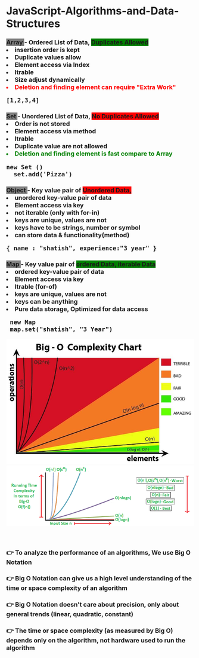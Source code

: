 # JavaScript-Algorithms-and-Data-Structures

<h3><span style="background-color:grey"> Array </span> - Ordered List of Data, <span style="background-color:green"> Duplicates Allowed </span>
<li>  insertion order is kept </li>
<li>  Duplicate values allow </li>
<li>  Element access via Index </li>
<li>  Itrable </li>
<li>  Size adjust dynamically </li>
<li style="color:red">  Deletion and finding element can require "Extra Work" </li>
<pre>[1,2,3,4]</pre> </h3>
<h3><span style="background-color:grey"> Set </span> - Unordered List of Data, <span style="background-color:red"> No Duplicates Allowed </span>
<li>  Order is not stored </li>
<li>  Element access via method </li>
<li>  Itrable </li>
<li>  Duplicate value are not allowed</li>
<li style="color:green">  Deletion and finding element is fast compare to Array</li>
<pre>new Set () <br>  set.add('Pizza')</pre> </h3>
<h3><span style="background-color:grey"> Object </span> - Key value pair of  <span style="background-color:red"> Unordered Data,</span>
<li>  unordered key-value pair of data</li>
<li>  Element access via key</li>
<li>  not iterable (only with for-in)</li>
<li>  keys are unique, values are not</li>
<li>  keys have to be strings, number or symbol</li>
<li>  can store data & functionality(method) </li>
<pre>{ name : "shatish", experience:"3 year" }</pre> </h3>
<h3><span style="background-color:grey"> Map </span> - Key value pair of  <span style="background-color:green"> ordered Data, iterable Data</span>
<li>  ordered key-value pair of data</li>
<li>  Element access via key</li>
<li>  Itrable (for-of)</li>
<li>  keys are unique, values are not</li>
<li>  keys can be anything</li>
<li>  Pure data storage, Optimized for data access</li>
<pre> new Map <br> map.set("shatish", "3 Year")</pre> </h3>

<img src="./bigocomplexitychart.jpg" />
<img src="./bigonotation.png" />
<br>
<br>
<br>
<h3> 👉 To analyze the performance of an algorithms, We use Big O Notation </h3>
<h3> 👉 Big O Notation  can give us a high level understanding of the time or space complexity of an algorithm </h3>
<h3> 👉 Big O Notation doesn't care about precision, only about general trends (linear, quadratic, constant)</h3>
<h3> 👉 The time or space complexity (as measured by Big O) depends only on the algorithm, not hardware used to run the algorithm</h3>

